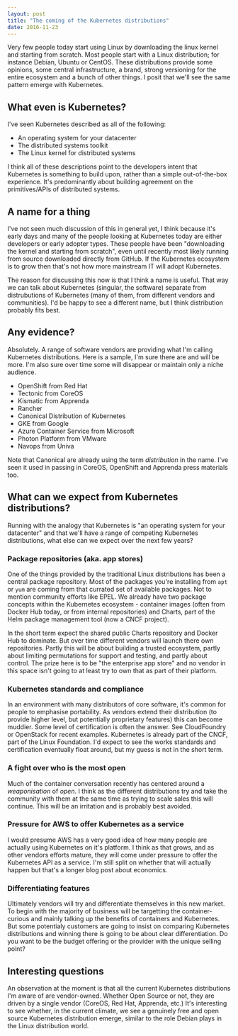 ```yaml
---
layout: post
title: "The coming of the Kubernetes distributions"
date: 2016-11-23
---
```


Very few people today start using Linux by downloading the linux kernel
and starting from scratch. Most people start with a Linux distribution;
for instance Debian, Ubuntu or CentOS. These distributions provide some
opinions, some central infrastructure, a brand, strong versioning for
the entire ecosystem and a bunch of other things. I posit that we'll see
the same pattern emerge with Kubernetes.

## What even is Kubernetes?

I've seen Kubernetes described as all of the following:

* An operating system for your datacenter
* The distributed systems toolkit
* The Linux kernel for distributed systems

I think all of these descriptions point to the developers intent that
Kubernetes is something to build upon, rather than a simple out-of-the-box
experience. It's predominantly about building agreement on the
primitives/APIs of distributed systems.

## A name for a thing

I've not seen much discussion of this in general yet, I think because
it's early days and many of the people looking at Kubernetes today are
either developers or early adopter types. These people have been
"downloading the kernel and starting from scratch", even until recently
most likely running from source downloaded directly from GitHub. If the
Kubernetes ecosystem is to grow then that's not how more mainstream IT
will adopt Kubernetes.

The reason for discussing this now is that I think a name is useful.
That way we can talk about Kubernetes (singular, the software) separate
from distrubutions of Kubernetes (many of them, from different vendors
and communities). I'd be happy to see a different name, but I think
distribution probably fits best.

## Any evidence?

Absolutely. A range of software vendors are providing what I'm calling
Kubernetes distributions. Here is a sample, I'm sure there are and will
be more. I'm also sure over time some will disappear or maintain only a
niche audience.

* OpenShift from Red Hat
* Tectonic from CoreOS
* Kismatic from Apprenda
* Rancher
* Canonical Distribution of Kubernetes
* GKE from Google
* Azure Container Service from Microsoft
* Photon Platform from VMware
* Navops from Univa

Note that Canonical are already using the term _distribution_ in the
name. I've seen it used in passing in CoreOS, OpenShift and Apprenda
press materials too.

## What can we expect from Kubernetes distributions?

Running with the analogy that Kubernetes is "an operating system for
your datacenter" and that we'll have a range of competing Kubernetes
distributions, what else can we expect over the next few years?

### Package repositories (aka. app stores)

One of the things provided by the traditional Linux distributions has
been a central package repository. Most of the packages you're
installing from `apt` or `yum` are coming from that currated set of
available packages. Not to mention community efforts like EPEL. We
already have two package concepts within the Kubernetes ecosystem -
container images (often from Docker Hub today, or from internal
repositories) and Charts, part of the Helm package management tool
(now a CNCF project).

In the short term expect the shared public Charts repository and Docker
Hub to dominate. But over time different vendors will launch there own
repositories. Partly this will be about building a trusted ecosystem,
partly about limiting permutations for support and testing, and partly
about control. The prize here is to be "the enterprise app store" and
no vendor in this space isn't going to at least try to own that as part
of their platform.

### Kubernetes standards and compliance

In an environment with many distributors of core software, it's
common for people to emphasise portability. As vendors extend their
distribution (to provide higher level, but potentially proprietary
features) this can become muddier. Some level of certification is
often the answer. See CloudFoundry or OpenStack for recent examples.
Kubernetes is already part of the CNCF, part of the Linux Foundation.
I'd expect to see the works standards and certification eventually
float around, but my guess is not in the short term.

### A fight over who is the most open

Much of the container conversation recently has centered around a
_weaponisation_ of _open_. I think as the different distributions try and
take the community with them at the same time as trying to scale sales this
will continue. This will be an irritation and is probably best avoided.

### Pressure for AWS to offer Kubernetes as a service

I would presume AWS has a very good idea of how many people are actually
using Kubernetes on it's platform. I think as that grows, and as other
vendors efforts mature, they will come under pressure to offer the
Kubernetes API as a service. I'm still split on whether that will
actually happen but that's a longer blog post about economics.

### Differentiating features

Ultimately vendors will try and differentiate themselves in this new
market. To begin with the majority of business will be targetting the
container-curious and mainly talking up the benefits of containers and
Kubernetes. But some potentialy customers are going to insist on
comparing Kubernetes distributions and winning there is going to be about
clear differentiation. Do you want to be the budget offering or the
provider with the unique selling point?

## Interesting questions

An observation at the moment is that all the current Kubernetes
distributions I'm aware of are vendor-owned. Whether Open Source or not,
they are driven by a single vendor (CoreOS, Red Hat, Apprenda, etc.)
It's interesting to see whether, in the current climate, we see a
genuinely free and open source Kubernetes distribution emerge, similar
to the role Debian plays in the Linux distribution world.
